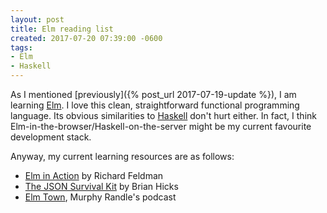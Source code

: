 ```yaml
---
layout: post
title: Elm reading list
created: 2017-07-20 07:39:00 -0600
tags:
- Elm
- Haskell
---
```

As I mentioned [previously]({% post_url 2017-07-19-update %}), I am learning [Elm][elm-lang]. I love this clean, straightforward functional programming language. Its obvious similarities to [Haskell][haskell] don't hurt either. In fact, I think Elm-in-the-browser/Haskell-on-the-server might be my current favourite development stack.

Anyway, my current learning resources are as follows:

* [Elm in Action][elm-in-action] by Richard Feldman
* [The JSON Survival Kit][json-survival-kit] by Brian Hicks
* [Elm Town][elm-town], Murphy Randle's podcast

[elm-in-action]: https://www.manning.com/books/elm-in-action
[elm-lang]: http://elm-lang.org/
[elm-town]: https://elmtown.github.io/
[json-survival-kit]: https://www.brianthicks.com/json-survival-kit/
[haskell]: http://haskell.org/
